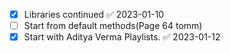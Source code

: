 - [x] Libraries continued ✅ 2023-01-10
- [ ] Start from default methods(Page 64 tomm)
- [x] Start with Aditya Verma Playlists. ✅ 2023-01-12